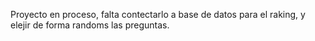 Proyecto en proceso, falta contectarlo a base de datos para el raking, y elejir de forma randoms las preguntas.
